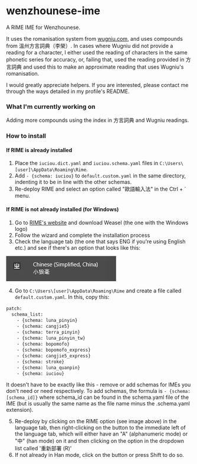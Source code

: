 # wenzhounese-ime
A RIME IME for Wenzhounese. 

It uses the romanisation system from [wugniu.com](https://wugniu.com/search?char=我&table=wenzhou), and uses compounds from 溫州方言詞典（李榮）. In cases where Wugniu did not provide a reading for a character, I either used the reading of characters in the same phonetic series for accuracy, or, failing that, used the reading provided in 方言詞典 and used this to make an approximate reading that uses Wugniu's romanisation.

I would greatly appreciate helpers. If you are interested, please contact me through the ways detailed in my profile's README.

### What I'm currently working on
Adding more compounds using the index in 方言詞典 and Wugniu readings.

### How to install
#### If RIME is already installed
1. Place the `iuciou.dict.yaml` and `iuciou.schema.yaml` files in `C:\Users\[user]\AppData\Roaming\Rime`.
2. Add `- {schema: iuciou}` to `default.custom.yaml` in the same directory, indenting it to be in line with the other schemas.
3. Re-deploy RIME and select an option called "歐語輸入法" in the Ctrl + ` menu.

#### If RIME is not already installed (for Windows)
1. Go to [RIME's website](https:/rime.im) and download Weasel (the one with the Windows logo)
2. Follow the wizard and complete the installation process
3. Check the language tab (the one that says ENG if you're using English etc.) and see if there's an option that looks like this:

  ![RIME option](image.png)
  
4. Go to `C:\Users\[user]\AppData\Roaming\Rime` and create a file called `default.custom.yaml`. In this, copy this:
```
patch:
  schema_list:
    - {schema: luna_pinyin}
    - {schema: cangjie5}
    - {schema: terra_pinyin}
    - {schema: luna_pinyin_tw}
    - {schema: bopomofo}
    - {schema: bopomofo_express}
    - {schema: cangjie5_express}
    - {schema: stroke}
    - {schema: luna_quanpin}
    - {schema: iuciou}
```
It doesn't have to be exactly like this - remove or add schemas for IMEs you don't need or need respectively. To add schemas, the formula is `- {schema: [schema_id]}` where schema_id can be found in the schema.yaml file of the IME (but is usually the same name as the file name minus the .schema.yaml extension).

5. Re-deploy by clicking on the RIME option (see image above) in the language tab, then right-clicking on the button to the immediate left of the language tab, which will either have an "A" (alphanumeric mode) or "中" (han mode) on it and then clicking on the option in the dropdown list called '重新部署 (R)'
6. If not already in Han mode, click on the button or press Shift to do so.
